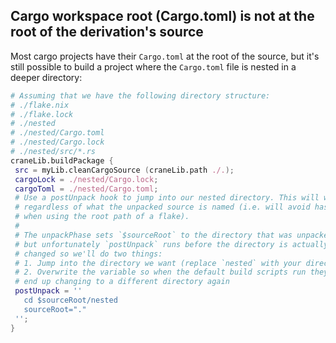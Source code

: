 ## Cargo workspace root (Cargo.toml) is not at the root of the derivation's source

Most cargo projects have their `Cargo.toml` at the root of the source, but it's
still possible to build a project where the `Cargo.toml` file is nested in a
deeper directory:

```nix
# Assuming that we have the following directory structure:
# ./flake.nix
# ./flake.lock
# ./nested
# ./nested/Cargo.toml
# ./nested/Cargo.lock
# ./nested/src/*.rs
craneLib.buildPackage {
 src = myLib.cleanCargoSource (craneLib.path ./.);
 cargoLock = ./nested/Cargo.lock;
 cargoToml = ./nested/Cargo.toml;
 # Use a postUnpack hook to jump into our nested directory. This will work
 # regardless of what the unpacked source is named (i.e. will avoid hashes
 # when using the root path of a flake).
 #
 # The unpackPhase sets `$sourceRoot` to the directory that was unpacked
 # but unfortunately `postUnpack` runs before the directory is actually
 # changed so we'll do two things:
 # 1. Jump into the directory we want (replace `nested` with your directory)
 # 2. Overwrite the variable so when the default build scripts run they don't
 # end up changing to a different directory again
 postUnpack = ''
   cd $sourceRoot/nested
   sourceRoot="."
 '';
}
```
